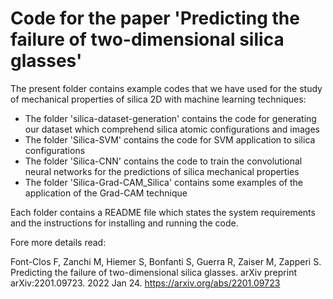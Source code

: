 # Code for the paper 'Predicting the failure of two-dimensional silica glasses'

The present folder contains example codes that we have used for the study of mechanical properties of silica 2D with machine learning techniques:

- The folder 'silica-dataset-generation' contains the code for generating our dataset which comprehend silica atomic configurations and images
- The folder 'Silica-SVM' contains the code for SVM application to silica configurations
- The folder 'Silica-CNN' contains the code to train the convolutional neural networks for the predictions of silica mechanical properties
- The folder 'Silica-Grad-CAM_Silica' contains some examples of the application of the Grad-CAM technique

Each folder contains a README file which states the system requirements and the instructions for installing and running the code.

Fore more details read:

Font-Clos F, Zanchi M, Hiemer S, Bonfanti S, Guerra R, Zaiser M, Zapperi S.
Predicting the failure of two-dimensional silica glasses. arXiv preprint arXiv:2201.09723. 2022 Jan 24.
https://arxiv.org/abs/2201.09723





